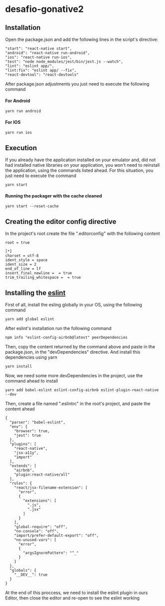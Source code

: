 # desafio-gonative2

## Installation

Open the package.json and add the following lines in the script's directive:

```
"start": "react-native start",
"android": "react-native run-android",
"ios": "react-native run-ios",
"test": "node node_modules/jest/bin/jest.js --watch",
"lint": "eslint app/",
"lint:fix": "eslint app/ --fix",
"react-devtool": "react-devtools"
```

After package.json adjustments you just need to execute the following command

#### For Android

```
yarn run android
```

#### For IOS

```
yarn run ios
```

## Execution

If you already have the application installed on your emulator and, did not had installed native libraries on your application, you won't need to reinstall the application, using the commands listed ahead. For this situation, you just need to execute the command

```
yarn start
```

#### Running the packager with the cache cleaned

```
yarn start --reset-cache
```

## Creating the editor config directive

In the project's root create the file ".editorconfig" with the following content

```
root = true

[*]
charset = utf-8
ident_style = space
ident_size = 2
end_of_line = lf
insert_final_newline =  = true
trim_trailing_whitespace =  = true
```
## Installing the [eslint](https://github.com/eslint/eslint)

First of all, install the esling globally in your OS, using the following command

```
yarn add global eslint
```

After eslint's installation run the following command

```
npm info "eslint-config-airbnb@latest" peerDependencies
```

Then, copy the content returned by the command above and paste in the package.json, in the "devDependencies" directive. And install this dependencies using yarn

```
yarn install
```

Now, we need some more devDependencies in the project, use the command ahead to install

```
yarn add babel-eslint eslint-config-airbnb eslint-plugin-react-native --dev
```

Then, create a file named ".eslintrc" in the root's project, and paste the content ahead

```
{
  "parser": "babel-eslint",
  "env": {
    "browser": true,
    "jest": true
  },
  "plugins": [
    "react-native",
    "jsx-a11y",
    "import"
  ],
  "extends": [
    "airbnb",
    "plugin:react-native/all"
  ],
  "rules": {
    "react/jsx-filename-extension": [
      "error",
      {
        "extensions": [
          ".js",
          ".jsx"
        ]
      }
    ],
    "global-require": "off",
    "no-console": "off",
    "import/prefer-default-export": "off",
    "no-unused-vars": [
      "error",
      {
        "argsIgnorePattern": "^_"
      }
    ]
  },
  "globals": {
    "__DEV__": true
  }
}
```
At the end of this proccess, we need to install the eslint plugin in ours Editor, then close the editor and re-open to see the eslint working
